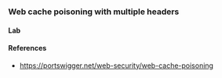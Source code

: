 ### Web cache poisoning with multiple headers
#### Lab
#### References
+ https://portswigger.net/web-security/web-cache-poisoning
